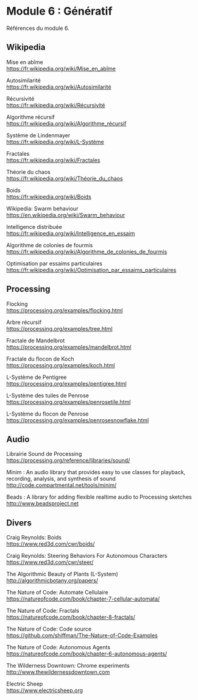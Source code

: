 # Module 6 : Génératif

Références du module 6.

## Wikipedia

Mise en abîme  
https://fr.wikipedia.org/wiki/Mise_en_abîme

Autosimilarité  
https://fr.wikipedia.org/wiki/Autosimilarité

Récursivité  
https://fr.wikipedia.org/wiki/Récursivité

Algorithme récursif  
https://fr.wikipedia.org/wiki/Algorithme_récursif

Système de Lindenmayer  
https://fr.wikipedia.org/wiki/L-Système

Fractales  
https://fr.wikipedia.org/wiki/Fractales

Théorie du chaos  
https://fr.wikipedia.org/wiki/Théorie_du_chaos

Boids  
https://fr.wikipedia.org/wiki/Boids

Wikipedia: Swarm behaviour  
https://en.wikipedia.org/wiki/Swarm_behaviour

Intelligence distribuée  
https://fr.wikipedia.org/wiki/Intelligence_en_essaim

Algorithme de colonies de fourmis  
https://fr.wikipedia.org/wiki/Algorithme_de_colonies_de_fourmis

Optimisation par essaims particulaires  
https://fr.wikipedia.org/wiki/Optimisation_par_essaims_particulaires

## Processing

Flocking  
https://processing.org/examples/flocking.html

Arbre récursif  
https://processing.org/examples/tree.html

Fractale de Mandelbrot  
https://processing.org/examples/mandelbrot.html

Fractale du flocon de Koch  
https://processing.org/examples/koch.html

L-Système de Pentigree  
https://processing.org/examples/pentigree.html

L-Système des tuiles de Penrose  
https://processing.org/examples/penrosetile.html

L-Système du flocon de Penrose  
https://processing.org/examples/penrosesnowflake.html

## Audio  

Librairie Sound de Processing  
https://processing.org/reference/libraries/sound/

Minim : An audio library that provides easy to use classes for playback, recording, analysis, and synthesis of sound  
http://code.compartmental.net/tools/minim/

Beads : A library for adding flexible realtime audio to Processing sketches  
http://www.beadsproject.net

## Divers

Craig Reynolds: Boids  
https://www.red3d.com/cwr/boids/

Craig Reynolds: Steering Behaviors For Autonomous Characters  
https://www.red3d.com/cwr/steer/

The Algorithmic Beauty of Plants (L-System)  
http://algorithmicbotany.org/papers/

The Nature of Code: Automate Cellulaire  
https://natureofcode.com/book/chapter-7-cellular-automata/

The Nature of Code: Fractals  
https://natureofcode.com/book/chapter-8-fractals/

The Nature of Code: Code source  
https://github.com/shiffman/The-Nature-of-Code-Examples

The Nature of Code: Autonomous Agents  
https://natureofcode.com/book/chapter-6-autonomous-agents/

The Wilderness Downtown: Chrome experiments  
http://www.thewildernessdowntown.com

Electric Sheep  
https://www.electricsheep.org
